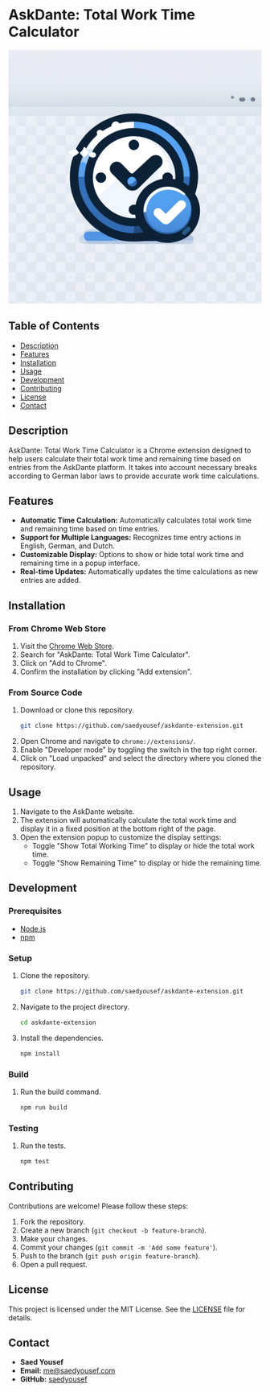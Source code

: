 # AskDante: Total Work Time Calculator

![Logo](icon.png)

## Table of Contents
- [Description](#description)
- [Features](#features)
- [Installation](#installation)
- [Usage](#usage)
- [Development](#development)
- [Contributing](#contributing)
- [License](#license)
- [Contact](#contact)

## Description
AskDante: Total Work Time Calculator is a Chrome extension designed to help users calculate their total work time and remaining time based on entries from the AskDante platform. It takes into account necessary breaks according to German labor laws to provide accurate work time calculations.

## Features
- **Automatic Time Calculation:** Automatically calculates total work time and remaining time based on time entries.
- **Support for Multiple Languages:** Recognizes time entry actions in English, German, and Dutch.
- **Customizable Display:** Options to show or hide total work time and remaining time in a popup interface.
- **Real-time Updates:** Automatically updates the time calculations as new entries are added.

## Installation

### From Chrome Web Store
1. Visit the [Chrome Web Store](https://chrome.google.com/webstore).
2. Search for "AskDante: Total Work Time Calculator".
3. Click on "Add to Chrome".
4. Confirm the installation by clicking "Add extension".

### From Source Code
1. Download or clone this repository.
    ```sh
    git clone https://github.com/saedyousef/askdante-extension.git
    ```
2. Open Chrome and navigate to `chrome://extensions/`.
3. Enable "Developer mode" by toggling the switch in the top right corner.
4. Click on "Load unpacked" and select the directory where you cloned the repository.

## Usage
1. Navigate to the AskDante website.
2. The extension will automatically calculate the total work time and display it in a fixed position at the bottom right of the page.
3. Open the extension popup to customize the display settings:
    - Toggle "Show Total Working Time" to display or hide the total work time.
    - Toggle "Show Remaining Time" to display or hide the remaining time.

## Development
### Prerequisites
- [Node.js](https://nodejs.org/)
- [npm](https://www.npmjs.com/)

### Setup
1. Clone the repository.
    ```sh
    git clone https://github.com/saedyousef/askdante-extension.git
    ```
2. Navigate to the project directory.
    ```sh
    cd askdante-extension
    ```
3. Install the dependencies.
    ```sh
    npm install
    ```

### Build
1. Run the build command.
    ```sh
    npm run build
    ```

### Testing
1. Run the tests.
    ```sh
    npm test
    ```

## Contributing
Contributions are welcome! Please follow these steps:
1. Fork the repository.
2. Create a new branch (`git checkout -b feature-branch`).
3. Make your changes.
4. Commit your changes (`git commit -m 'Add some feature'`).
5. Push to the branch (`git push origin feature-branch`).
6. Open a pull request.

## License
This project is licensed under the MIT License. See the [LICENSE](LICENSE) file for details.

## Contact
- **Saed Yousef**
- **Email:** me@saedyousef.com
- **GitHub:** [saedyousef](https://github.com/saedyousef)

